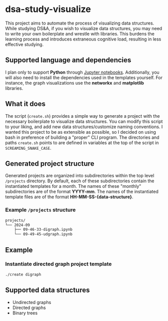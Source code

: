 # dsa-study-visualize

This project aims to automate the process of visualizing data structures. While studying DS&A, if you wish to visualize data structures, you may need to write your own boilerplate and wrestle with libraries. This burdens the learning process and introduces extraneous cognitive load, resulting in less effective studying.

## Supported language and dependencies

I plan only to support **Python** through [Jupyter notebooks](https://jupyter.org/). Additionally, you will also need to install the dependencies used in the templates yourself. For instance, the graph visualizations use the **networkx** and **matplotlib** libraries.

## What it does

The script (`create.sh`) provides a simple way to generate a project with the necessary boilerplate to visualize data structures. You can modify this script to your liking, and add new data structures/customize naming conventions. I wanted this project to be as extensible as possible, so I decided on using bash in preference of building a "proper" CLI program. The directories and paths `create.sh` points to are defined in variables at the top of the script in `SCREAMING_SNAKE_CASE`.

## Generated project structure

Generated projects are organized into subdirectories within the top level `/projects` directory. By default, each of these subdirectories contain the instantiated templates for a month. The names of these "monthly" subdirectories are of the format **YYYY-mm**. The names of the instantiated template files are of the format **HH-MM-SS-{data-structure}**.

### Example `/projects` structure

```sh
projects/
└── 2024-09
    ├── 09-46-33-digraph.ipynb
    └── 09-49-45-udgraph.ipynb
```

## Example

### Instantiate directed graph project template

```sh
./create digraph
```

## Supported data structures

- Undirected graphs
- Directed graphs
- Binary trees
